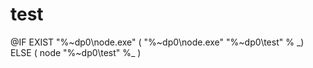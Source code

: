# test

@IF EXIST "%~dp0\node.exe" \( "%~dp0\node.exe" "%~dp0\test" % _\) ELSE \( node "%~dp0\test" %_ \)

